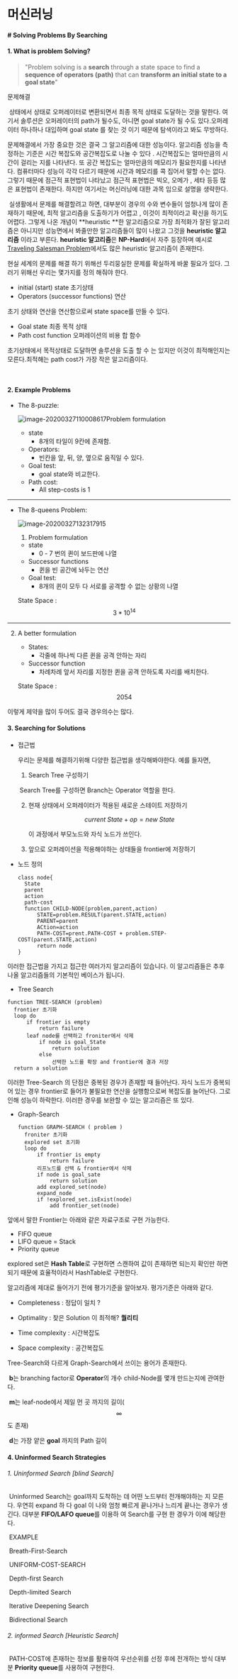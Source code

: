 # 머신러닝

#### # Solving Problems By Searching

#### 1. What is problem Solving?	

> "Problem solving is a **search** through a state space to find a **sequence of operators (path)** that can **transform an initial state to a goal state**"

문제해결 

​	상태에서 상태로 오퍼레이터로 변환되면서 최종 목적 상태로 도달하는 것을 말한다. 여기서 솔루션은 오퍼레이터의 path가 될수도, 아니면 goal state가 될 수도 있다.오퍼레이터 하나하나 대입하며 goal state 를 찾는 것 이기 때문에 탐색이라고 봐도 무방하다.

  문제해결에서 가장 중요한 것은 결국 그 알고리즘에 대한 성능이다. 알고리즘 성능을 측정하는 기준은 시간 복잡도와 공간복잡도로 나눌 수 있다 . 시간복잡도는 얼마만큼의 시간이 걸리는 지를 나타낸다. 또 공간 복잡도는 얼마만큼의 메모리가 필요한지를 나타낸다. 컴퓨터마다 성능이 각각 다르기 때문에 시간과 메모리를 콕 집어서 말할 수는 없다. 그렇기 때문에 점근적 표현법이 나타났고 점근적 표현법은 빅오, 오메가 , 세타 등등 많은 표현법이 존재한다. 하지만 여기서는 머신러닝에 대한 과목 임으로 설명을 생략한다.

​	실생활에서 문제를 해결할려고 하면, 대부분이 경우의 수와 변수들이 엄청나게 많이 존재하기 때문에, 최적 알고리즘을 도출하기가 어렵고 , 이것이 최적이라고 확신을 하기도 어렵다. 그렇게 나온 개념이 **heuristic **한 알고리즘으로 가장 최적화가 잘된 알고리즘은 아니지만 성능면에서 봐줄만한 알고리즘들이 많이 나왔고 그것을 **heuristic 알고리즘** 이라고 부른다. **heuristic 알고리즘**은 **NP-Hard**에서 자주 등장하며 예시로 [Traveling Salesman Problem]([https://ko.wikipedia.org/wiki/%EC%99%B8%ED%8C%90%E%9B%90_%EB%AC%B8%EC%A0%9C](https://ko.wikipedia.org/wiki/외판원_문제))에서도 많은 heuristic 알고리즘이 존재한다.



현실 세계의 문제를 해결 하기 위해선 두리뭉실한 문제를 확실하게 바꿀 필요가 있다. 그러기 위해선 우리는 몇가지를 정의 해줘야 한다.

- initial (start) state 																	초기상태
- Operators (successor functions)                                           연산

초기 상태와 연산을 연산함으로써 state space를 만들 수 있다.

- Goal state  																				최종 목적 상태
- Path cost function                                                                   오퍼레이션의 비용 합 함수

초기상태에서 목적상태로 도달하면 솔루션을 도출 할 수 는 있지만 이것이 최적해인지는 모른다.최적해는 path cost가 가장 작은 알고리즘이다.

​	

#### 2. Example Problems

- The 8-puzzle:

  ![image-20200327110008617](C:\Users\USER\AppData\Roaming\Typora\typora-user-images\image-20200327110008617.png)Problem formulation

  - state
    - 8개의 타일이 9칸에 존재함.
  - Operators:
    - 빈칸을 앞, 뒤, 양, 옆으로 움직일 수 있다.
  - Goal test:
    - goal state와 비교한다.
  - Path cost:
    - All step-costs is 1

------

- The 8-queens Problem:

  ![image-20200327132317915](C:\Users\USER\AppData\Roaming\Typora\typora-user-images\image-20200327132317915.png)

  1. Problem formulation

  - state
    - 0 - 7 번의 퀸이 보드판에 나열
  - Successor functions
    - 퀸을 빈 공간에 놔두는 연산
  - Goal test:
    -  8개의 퀸이 모두 다 서로를 공격할 수 없는 상황의 나열

  State Space : $$ 3 * 10^{14}$$ 

------

2. A better formulation

   - States:
     - 각줄에 하나씩 다른 퀸을 공격 안하는 자리
   - Successor function
     - 차례차례 앞서 자리를 지정한 퀸을 공격 안하도록  자리를 배치한다.

   State Space : $$ 2054 $$

이렇게  제약을 많이 두어도 결국 경우의수는 많다.

#### 3. Searching for Solutions

- 접근법	

   우리는 문제를 해결하기위해 다양한 접근법을 생각해봐야한다. 예를 들자면,

  1. Search Tree 구성하기

  ​	Search Tree를 구성하면 Branch는 Operator 역할을 한다.

  2. 현재 상태에서 오퍼레이터가 적용된 새로운 스테이트 저장하기

     $$ current\; State + op = new\; State $$

      이 과정에서 부모노드와 자식 노드가 쓰인다.

  3. 앞으로 오퍼레이션을 적용해야하는 상태들을 frontier에 저장하기

- 노드 정의	

  ```pseudocode
  class node{
  	State
  	parent
  	action
  	path-cost
  	function CHILD-NODE(problem,parent,action)
  		STATE=problem.RESULT(parent.STATE,action)
  		PARENT=parent
  		ACtion=action
  		PATH-COST=prent.PATH-COST + problem.STEP-COST(parent.STATE,action)
  		return node
  }
  ```

  

이러한 접근법을 가지고 접근한 여러가지 알고리즘이 있습니다. 이 알고리즘들은 추후 나올 알고리즘들의 기본적인 베이스가 됩니다.

-  Tree Search

  ```pseudocode
  function TREE-SEARCH (problem)
  	frontier 초기화 
  	loop do
  		if frontier is empty 
  			return failure
  		leaf node를 선택하고 froniter에서 삭제
          	if node is goal_State 
          		return solution
          	else
          		선택한 노드를 확장 and frontier에 결과 저장
  	return a solution
  ```

  

  이러한 Tree-Search 의 단점은 중복된 경우가 존재할 때 들어난다. 자식 노드가 중복되어 있는 경우 frontier로 들어가 불필요한 연산을 실행함으로써 복잡도를 늘어난다. 그로인해 성능이 하락한다. 이러한 경우를 보완할 수 있는 알고리즘은 또 있다.

- Graph-Search

  ```pseudocode
  function GRAPH-SEARCH ( problem )
  	froniter 초기화
  	explored set 초기화
  	loop do
  		if frontier is empty 
  			return failure
  		리프노드를 선택 & frontier에서 삭제
  		if node is goal_sate 
  			return solution
  		add explored_set(node)
  		expand_node
  		if !explored_set.isExist(node)
  			add frontier_set(node)
  ```

앞에서 말한 Frontier는 아래와 같은 자료구조로 구현 가능한다.

- FIFO queue
- LIFO queue = Stack
- Priority queue

explored set은 **Hash Table**로 구현하면 스캔하여 값이 존재하면 되는지 확인만 하면 되기 때문에 효율적이라서 HashTable로 구현한다.



알고리즘에 제대로 들어가기 전에 평가기준을 알아보자. 평가기준은 아래와 같다.

- Completeness       :  정답이 일치 ?

- Optimality              :  찾은 Solution 이 최적해?       **퀄리티** 

- Time complexity    : 시간복잡도

- Space complexity  : 공간복잡도

Tree-Search와 다르게 Graph-Search에서 쓰이는 용어가 존재한다.

​	**b**는 branching factor로 **Operator**의 개수 child-Node를 몇개 만드는지에 관여한다.

​	**m**는 leaf-node에서 제일 먼 곳 까지의 길이($$\infty$$ 도 존재)

​	**d**는 가장 얕은 **goal** 까지의 Path 길이



#### 4. Uninformed Search Strategies

######   	1.  Uninformed Search [blind Search]

​			  Uninformed Search는 goal까지 도착하는 데 어떤 노드부터 전개해야하는 지 모른다. 우연히 expand 하			다 goal 이 나와 엄청 빠르게 끝나거나 느리게 끝나는 경우가 생긴다. 대부분 **FIFO/LAFO queue**를 이용하			여 Search를 구현 한 경우가 이에 해당한다.

​		EXAMPLE

​			Breath-First-Search

​			UNIFORM-COST-SEARCH

​			Depth-first Search

​			Depth-limited Search

​			Iterative Deepening Search

​			Bidirectional Search

###### 	  2. informed Search [Heuristic Search]

​			PATH-COST에 존재하는 정보를 활용하여 우선순위를 선정 후에 전개하는 방식 대부분 **Priority queue**를 		    사용하여 구현한다.

​	